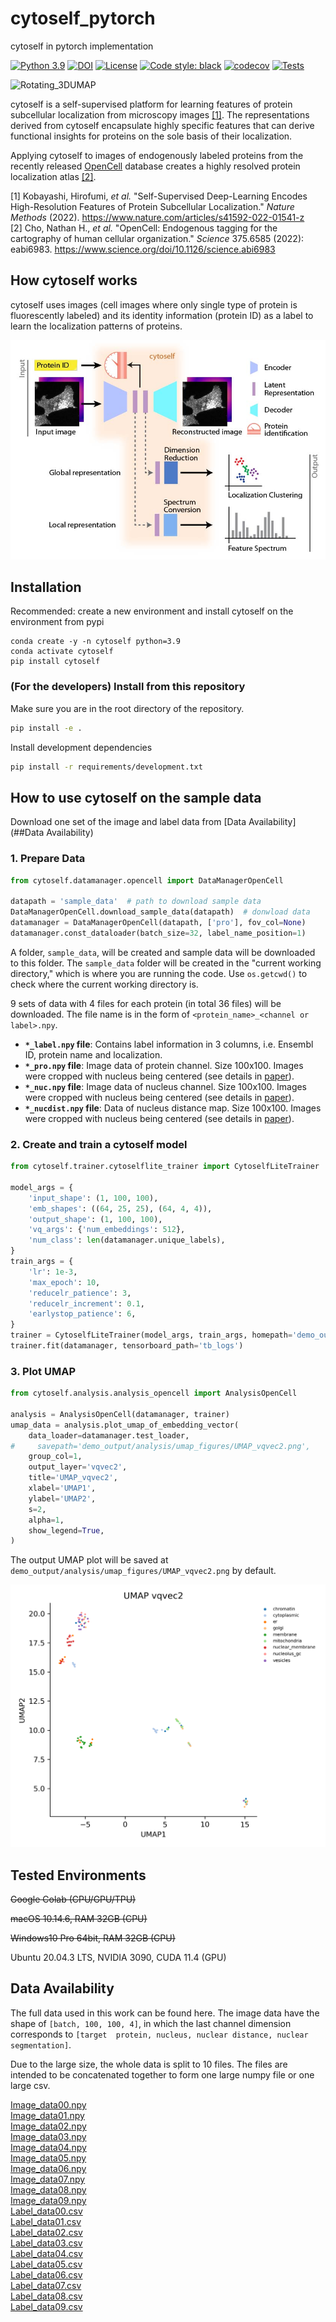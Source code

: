 # cytoself_pytorch
cytoself in pytorch implementation

[![Python 3.9](https://img.shields.io/badge/python-3.9-blue.svg)](https://www.python.org/downloads/release/python-397/)
[![DOI](https://img.shields.io/badge/DOI-10.1038%2Fs41592--022--01541--z-%23403075)](https://doi.org/10.1038/s41592-022-01541-z)
[![License](https://img.shields.io/badge/License-BSD%203--Clause-green.svg)](https://opensource.org/licenses/BSD-3-Clause)
[![Code style: black](https://img.shields.io/badge/code%20style-black-000000.svg)](https://github.com/python/black)
[![codecov](https://codecov.io/gh/royerlab/cytoself_pytorch/branch/main/graph/badge.svg?token=2SMIDRRC5L)](https://codecov.io/gh/royerlab/cytoself_pytorch)
[![Tests](https://github.com/royerlab/cytoself_pytorch/actions/workflows/pytest-codecov-conda.yml/badge.svg)](https://github.com/royerlab/cytoself_pytorch/actions/workflows/pytest-codecov-conda.yml)


![Rotating_3DUMAP](images/3DUMAP.gif)

cytoself is a self-supervised platform for learning features of protein subcellular localization from microscopy 
images [[1]](https://www.nature.com/articles/s41592-022-01541-z).
The representations derived from cytoself encapsulate highly specific features that can derive functional insights for 
proteins on the sole basis of their localization.

Applying cytoself to images of endogenously labeled proteins from the recently released 
[OpenCell](https://opencell.czbiohub.org) database creates a highly resolved protein localization atlas
[[2]](https://www.science.org/doi/10.1126/science.abi6983). 

[1] Kobayashi, Hirofumi, _et al._ "Self-Supervised Deep-Learning Encodes High-Resolution Features of Protein 
Subcellular Localization." _Nature Methods_ (2022).
https://www.nature.com/articles/s41592-022-01541-z <br />
[2] Cho, Nathan H., _et al._ "OpenCell: Endogenous tagging for the cartography of human cellular organization." 
_Science_ 375.6585 (2022): eabi6983.
https://www.science.org/doi/10.1126/science.abi6983


## How cytoself works
cytoself uses images (cell images where only single type of protein is fluorescently labeled) and its identity 
information (protein ID) as a label to learn the localization patterns of proteins.


![Workflow_diagram](images/workflow.jpg)


## Installation
Recommended: create a new environment and install cytoself on the environment from pypi
```shell script
conda create -y -n cytoself python=3.9
conda activate cytoself
pip install cytoself
```

### (For the developers) Install from this repository
Make sure you are in the root directory of the repository.

```bash
pip install -e .
```

Install development dependencies

```bash
pip install -r requirements/development.txt
```


## How to use cytoself on the sample data 
Download one set of the image and label data from [Data Availability](##Data Availability)


### 1. Prepare Data

```python
from cytoself.datamanager.opencell import DataManagerOpenCell

datapath = 'sample_data'  # path to download sample data
DataManagerOpenCell.download_sample_data(datapath)  # donwload data
datamanager = DataManagerOpenCell(datapath, ['pro'], fov_col=None)
datamanager.const_dataloader(batch_size=32, label_name_position=1)
```
A folder, `sample_data`, will be created and sample data will be downloaded to this folder.
The `sample_data` folder will be created in the "current working directory," which is where you are running the code. 
Use `os.getcwd()` to check where the current working directory is.

9 sets of data with 4 files for each protein (in total 36 files) will be downloaded. 
The file name is in the form of `<protein_name>_<channel or label>.npy`.  

* **`*_label.npy` file**:
Contains label information in 3 columns, i.e. Ensembl ID, protein name and localization.
* **`*_pro.npy` file**:
Image data of protein channel. Size 100x100. Images were cropped with nucleus being centered 
(see details in [paper](https://doi.org/10.1038/s41592-022-01541-z)).
* **`*_nuc.npy` file**:
Image data of nucleus channel. Size 100x100. Images were cropped with nucleus being centered 
(see details in [paper](https://doi.org/10.1038/s41592-022-01541-z)).
* **`*_nucdist.npy` file**:
Data of nucleus distance map. Size 100x100. Images were cropped with nucleus being centered 
(see details in [paper](https://doi.org/10.1038/s41592-022-01541-z)).


### 2. Create and train a cytoself model

```python
from cytoself.trainer.cytoselflite_trainer import CytoselfLiteTrainer

model_args = {
    'input_shape': (1, 100, 100),
    'emb_shapes': ((64, 25, 25), (64, 4, 4)),
    'output_shape': (1, 100, 100),
    'vq_args': {'num_embeddings': 512},
    'num_class': len(datamanager.unique_labels),
}
train_args = {
    'lr': 1e-3,
    'max_epoch': 10,
    'reducelr_patience': 3,
    'reducelr_increment': 0.1,
    'earlystop_patience': 6,
}
trainer = CytoselfLiteTrainer(model_args, train_args, homepath='demo_output')
trainer.fit(datamanager, tensorboard_path='tb_logs')
```

### 3. Plot UMAP
```python
from cytoself.analysis.analysis_opencell import AnalysisOpenCell

analysis = AnalysisOpenCell(datamanager, trainer)
umap_data = analysis.plot_umap_of_embedding_vector(
    data_loader=datamanager.test_loader,
#     savepath='demo_output/analysis/umap_figures/UMAP_vqvec2.png',
    group_col=1,
    output_layer='vqvec2',
    title='UMAP_vqvec2',
    xlabel='UMAP1',
    ylabel='UMAP2',
    s=2,
    alpha=1,
    show_legend=True,
)
```
The output UMAP plot will be saved at `demo_output/analysis/umap_figures/UMAP_vqvec2.png` by default.

![Result_UMAP](images/UMAP_vqvec2.png)

## Tested Environments
~~Google Colab (CPU/GPU/TPU)~~

~~macOS 10.14.6, RAM 32GB (CPU)~~

~~Windows10 Pro 64bit, RAM 32GB (CPU)~~

Ubuntu 20.04.3 LTS, NVIDIA 3090, CUDA 11.4 (GPU)

## Data Availability
The full data used in this work can be found here.
The image data have the shape of `[batch, 100, 100, 4]`, in which the last channel dimension corresponds to `[target 
protein, nucleus, nuclear distance, nuclear segmentation]`.

Due to the large size, the whole data is split to 10 files. The files are intended to be concatenated together to 
form one large numpy file or one large csv.

[Image_data00.npy](https://drive.google.com/file/d/15_CHBPT-p5JG44acP6D2hKd8jAacZatp/view?usp=sharing)  
[Image_data01.npy](https://drive.google.com/file/d/1m7Cj2OALiZTIiHpvb9zFPG_I3j1wRnzK/view?usp=sharing)  
[Image_data02.npy](https://drive.google.com/file/d/17nknzqlcYO3n9bAe4FwGVPkU-mJAhQ4j/view?usp=sharing)  
[Image_data03.npy](https://drive.google.com/file/d/1vEsddF68dyOda-hwI-ptAL4vShBGl98Y/view?usp=sharing)  
[Image_data04.npy](https://drive.google.com/file/d/1aB7WaRuhobG_IDl0l_PPeSJAxCYy-Pye/view?usp=sharing)  
[Image_data05.npy](https://drive.google.com/file/d/1qb0waKcLprDtuFAdCec3WegWkmd-U45A/view?usp=sharing)  
[Image_data06.npy](https://drive.google.com/file/d/1y-1vlfZ4eNhvTvpuqTZVL8DvSwYX3CH_/view?usp=sharing)  
[Image_data07.npy](https://drive.google.com/file/d/1ejcPdh-d5lB1OcZ6x8SJx61pEUioZvB2/view?usp=sharing)  
[Image_data08.npy](https://drive.google.com/file/d/1DOicAkruNsU5F4DWLzO2QrV6xU4kuVxs/view?usp=sharing)  
[Image_data09.npy](https://drive.google.com/file/d/1a5YyHeRSRdJStG3KnFe2vsNjrsit9zbf/view?usp=sharing)  
[Label_data00.csv](https://drive.google.com/file/d/1CVwvXW2KhVBbTBixwRXIIiMhrlGDXz-4/view?usp=sharing)  
[Label_data01.csv](https://drive.google.com/file/d/1mTYe5icvWXNfY5wEsuQUhSwgtefBJpjg/view?usp=sharing)  
[Label_data02.csv](https://drive.google.com/file/d/1HckmktklyPo6qbakrwtERsCT34mRdn7l/view?usp=sharing)  
[Label_data03.csv](https://drive.google.com/file/d/1GBxDmWcl_o49i4lGujA8EgIn5G4htkBr/view?usp=sharing)  
[Label_data04.csv](https://drive.google.com/file/d/1G4FpJnlqB3ejmdw3SF2w3DFYt8Wnq0fT/view?usp=sharing)  
[Label_data05.csv](https://drive.google.com/file/d/1Vo1J09qP2TAoXwltCF84socz2TPV92JU/view?usp=sharing)  
[Label_data06.csv](https://drive.google.com/file/d/1d7gJjLTQhOw-e9KZJY9pr6KOCIN8NBvp/view?usp=sharing)  
[Label_data07.csv](https://drive.google.com/file/d/1kr5EF0RA3ZwSXmoaBFwFDVnrokh2EaOE/view?usp=sharing)  
[Label_data08.csv](https://drive.google.com/file/d/1mXyedmLezzty2LSSH3asw0LQeu-ie9mz/view?usp=sharing)  
[Label_data09.csv](https://drive.google.com/file/d/1Vdv1cD75VhvC3FdKTen-5rqLJnWpHvmb/view?usp=sharing)  
